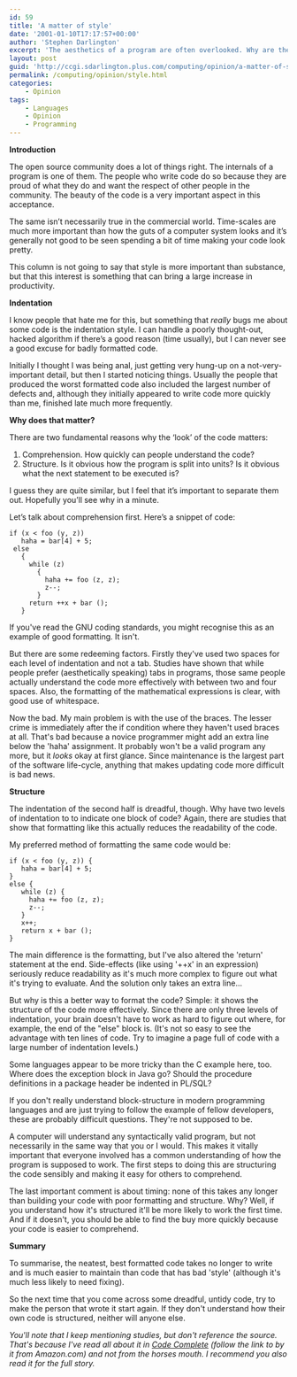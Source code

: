```yaml
---
id: 59
title: 'A matter of style'
date: '2001-01-10T17:17:57+00:00'
author: 'Stephen Darlington'
excerpt: 'The aesthetics of a program are often overlooked. Why are they missed out and why are they needed? '
layout: post
guid: 'http://ccgi.sdarlington.plus.com/computing/opinion/a-matter-of-style.html'
permalink: /computing/opinion/style.html
categories:
    - Opinion
tags:
    - Languages
    - Opinion
    - Programming
---
```


**Introduction**

The open source community does a lot of things right. The internals of a program is one of them. The people who write code do so because they are proud of what they do and want the respect of other people in the community. The beauty of the code is a very important aspect in this acceptance.

The same isn’t necessarily true in the commercial world. Time-scales are much more important than how the guts of a computer system looks and it’s generally not good to be seen spending a bit of time making your code look pretty.

This column is not going to say that style is more important than substance, but that this interest is something that can bring a large increase in productivity.

**Indentation**

I know people that hate me for this, but something that *really* bugs me about some code is the indentation style. I can handle a poorly thought-out, hacked algorithm if there’s a good reason (time usually), but I can never see a good excuse for badly formatted code.

Initially I thought I was being anal, just getting very hung-up on a not-very-important detail, but then I started noticing things. Usually the people that produced the worst formatted code also included the largest number of defects and, although they initially appeared to write code more quickly than me, finished late much more frequently.

**Why does that matter?**

There are two fundamental reasons why the ‘look’ of the code matters:

1. Comprehension. How quickly can people understand the code?
2. Structure. Is it obvious how the program is split into units? Is it obvious what the next statement to be executed is?

I guess they are quite similar, but I feel that it’s important to separate them out. Hopefully you’ll see why in a minute.

Let’s talk about comprehension first. Here’s a snippet of code:

```
if (x < foo (y, z))
   haha = bar[4] + 5;
 else
   {
     while (z)
       {
         haha += foo (z, z);
         z--;
       }
     return ++x + bar ();
   }
```

If you've read the GNU coding standards, you might recognise this as an example of good formatting. It isn't.

But there are some redeeming factors. Firstly they've used two spaces for each level of indentation and not a tab. Studies have shown that while people prefer (aesthetically speaking) tabs in programs, those same people actually understand the code more effectively with between two and four spaces. Also, the formatting of the mathematical expressions is clear, with good use of whitespace.

Now the bad. My main problem is with the use of the braces. The lesser crime is immediately after the if condition where they haven't used braces at all. That's bad because a novice programmer might add an extra line below the 'haha' assignment. It probably won't be a valid program any more, but it *looks* okay at first glance. Since maintenance is the largest part of the software life-cycle, anything that makes updating code more difficult is bad news.

**Structure**

The indentation of the second half is dreadful, though. Why have two levels of indentation to to indicate one block of code? Again, there are studies that show that formatting like this actually reduces the readability of the code.

My preferred method of formatting the same code would be:

```
if (x < foo (y, z)) {
   haha = bar[4] + 5;
}
else {
   while (z) {
     haha += foo (z, z);
     z--;
   }
   x++;
   return x + bar ();
}
```

The main difference is the formatting, but I've also altered the 'return' statement at the end. Side-effects (like using '++x' in an expression) seriously reduce readability as it's much more complex to figure out what it's trying to evaluate. And the solution only takes an extra line...

But why is this a better way to format the code? Simple: it shows the structure of the code more effectively. Since there are only three levels of indentation, your brain doesn't have to work as hard to figure out where, for example, the end of the "else" block is. (It's not so easy to see the advantage with ten lines of code. Try to imagine a page full of code with a large number of indentation levels.)

Some languages appear to be more tricky than the C example here, too. Where does the exception block in Java go? Should the procedure definitions in a package header be indented in PL/SQL?

If you don't really understand block-structure in modern programming languages and are just trying to follow the example of fellow developers, these are probably difficult questions. They're not supposed to be.

A computer will understand any syntactically valid program, but not necessarily in the same way that you or I would. This makes it vitally important that everyone involved has a common understanding of how the program is supposed to work. The first steps to doing this are structuring the code sensibly and making it easy for others to comprehend.

The last important comment is about timing: none of this takes any longer than building your code with poor formatting and structure. Why? Well, if you understand how it's structured it'll be more likely to work the first time. And if it doesn't, you should be able to find the buy more quickly because your code is easier to comprehend.

**Summary**

To summarise, the neatest, best formatted code takes no longer to write and is much easier to maintain than code that has bad 'style' (although it's much less likely to need fixing).

So the next time that you come across some dreadful, untidy code, try to make the person that wrote it start again. If they don't understand how their own code is structured, neither will anyone else.

*You'll note that I keep mentioning studies, but don't reference the source. That's because I've read all about it in [Code Complete](http://www.amazon.com/exec/obidos/ASIN/1556154844/zx81orguk00) (follow the link to by it from Amazon.com) and not from the horses mouth. I recommend you also read it for the full story.*